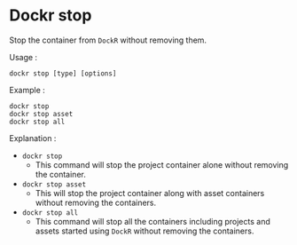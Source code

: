 # Dockr stop

Stop the container from `DockR` without removing them.

Usage :

```
dockr stop [type] [options]
```

Example :

```
dockr stop
dockr stop asset
dockr stop all
```

Explanation :

- `dockr stop`
    - This command will stop the project container alone without removing the container.
- `dockr stop asset`
    - This will stop the project container along with asset containers without removing the containers.
- `dockr stop all`
    - This command will stop all the containers including projects and assets started using `DockR` without removing the
      containers.
